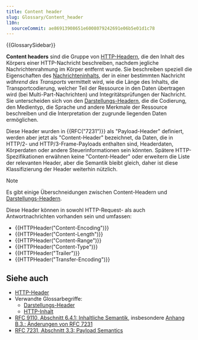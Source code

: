 ```yaml
---
title: Content header
slug: Glossary/Content_header
l10n:
  sourceCommit: ae86913908651e6008079242691e06b5e01d1c78
---
```


{{GlossarySidebar}}

**Content headers** sind die Gruppe von [HTTP-Headern](/de/docs/Web/HTTP/Headers), die den Inhalt des Körpers einer HTTP-Nachricht beschreiben, nachdem jegliche Nachrichtenrahmung im Körper entfernt wurde. Sie beschreiben speziell die Eigenschaften des [Nachrichteninhalts](/de/docs/Glossary/HTTP_Content), der in einer bestimmten Nachricht _während des Transports_ vermittelt wird, wie die Länge des Inhalts, die Transportcodierung, welcher Teil der Ressource in den Daten übertragen wird (bei Multi-Part-Nachrichten) und Integritätsprüfungen der Nachricht. Sie unterscheiden sich von den [Darstellungs-Headern](/de/docs/Glossary/Representation_header), die die Codierung, den Medientyp, die Sprache und andere Merkmale der Ressource beschreiben und die Interpretation der zugrunde liegenden Daten ermöglichen.

Diese Header wurden in {{RFC("7231")}} als "Payload-Header" definiert, werden aber jetzt als "Content-Header" bezeichnet, da Daten, die in HTTP/2- und HTTP/3-Frame-Payloads enthalten sind, Headerdaten, Körperdaten oder andere Steuerinformationen sein könnten. Spätere HTTP-Spezifikationen erwähnen keine "Content-Header" oder erweitern die Liste der relevanten Header, aber die Semantik bleibt gleich, daher ist diese Klassifizierung der Header weiterhin nützlich.

> [!NOTE]
> Es gibt einige Überschneidungen zwischen Content-Headern und [Darstellungs-Headern](/de/docs/Glossary/Representation_header).

Diese Header können in sowohl HTTP-Request- als auch Antwortnachrichten vorhanden sein und umfassen:

- {{HTTPHeader("Content-Encoding")}}
- {{HTTPHeader("Content-Length")}}
- {{HTTPHeader("Content-Range")}}
- {{HTTPHeader("Content-Type")}}
- {{HTTPHeader("Trailer")}}
- {{HTTPHeader("Transfer-Encoding")}}

## Siehe auch

- [HTTP-Header](/de/docs/Web/HTTP/Headers)
- Verwandte Glossarbegriffe:
  - [Darstellungs-Header](/de/docs/Glossary/Representation_header)
  - [HTTP-Inhalt](/de/docs/Glossary/HTTP_Content)
- [RFC 9110, Abschnitt 6.4.1: Inhaltliche Semantik](https://httpwg.org/specs/rfc9110.html#rfc.section.6.4.1), insbesondere [Anhang B.3.: Änderungen von RFC 7231](https://httpwg.org/specs/rfc9110.html#changes.from.rfc.7231)
- [RFC 7231, Abschnitt 3.3: Payload Semantics](https://datatracker.ietf.org/doc/html/rfc7231#section-3.3)
